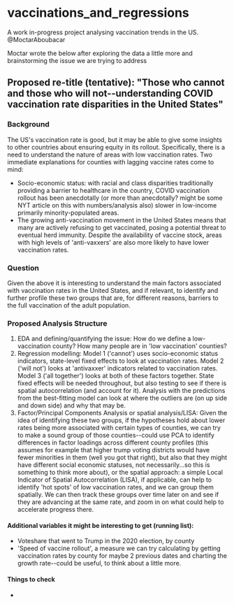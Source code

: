 # vaccinations_and_regressions
A work in-progress project analysing vaccination trends in the US. @MoctarAboubacar

Moctar wrote the below after exploring the data a little more and brainstorming the issue we are trying to address

## Proposed re-title (tentative): "Those who cannot and those who will not--understanding COVID vaccination rate disparities in the United States"

### Background
The US's vaccination rate is good, but it may be able to give some insights to other countries about ensuring equity in its rollout. Specifically, there is a need to understand the nature of areas with low vaccination rates. Two immediate explanations for counties with lagging vaccine rates come to mind:
* Socio-economic status: with racial and class disparities traditionally providing a barrier to healthcare in the country, COVID vaccination rollout has been anecdotally (or more than anecdotally? might be some NYT article on this with numbers/analysis also) slower in low-income primarily minority-populated areas.
* The growing anti-vaccination movement in the United States means that many are actively refusing to get vaccinated, posing a potential threat to eventual herd immunity. Despite the availability of vaccine stock, areas with high levels of 'anti-vaxxers' are also more likely to have lower vaccination rates.

### Question
Given the above it is interesting to understand the main factors associated with vaccination rates in the United States, and if relevant, to identify and further profile these two groups that are, for different reasons, barriers to the full vaccination of the adult population.

### Proposed Analysis Structure
1. EDA and defining/quantifying the issue: How do we define a low-vaccination county? How many people are in 'low vaccination' counties?
2. Regression modelling: Model 1 ('cannot') uses socio-economic status indicators, state-level fixed effects to look at vaccination rates. Model 2 ('will not') looks at 'antivaxxer' indicators related to vaccination rates. Model 3 ('all together') looks at both of these factors together. State fixed effects will be needed throughout, but also testing to see if there is spatial autocorrelation (and account for it). Analysis with the predictions from the best-fitting model can look at where the outliers are (on up side and down side) and why that may be.
3. Factor/Principal Components Analysis or spatial analysis/LISA: Given the idea of identifying these two groups, if the hypotheses hold about lower rates being more associated with certain types of counties, we can try to make a sound group of those counties--could use PCA to identify differences in factor loadings across different county profiles (this assumes for example that higher trump voting districts would have fewer minorities in them (well you got that right), but also that they might have different social economic statuses, not necessarily...so this is something to think more about), or the spatial approach: a simple Local Indicator of Spatial Autocorrelation (LISA), if applicable, can help to identify 'hot spots' of low vaccination rates, and we can group them spatially. We can then track these groups over time later on and see if they are advancing at the same rate, and zoom in on what could help to accelerate progress there.  



#### Additional variables it might be interesting to get (running list):
* Voteshare that went to Trump in the 2020 election, by county
* 'Speed of vaccine rollout', a measure we can try calculating by getting vaccination rates by county for maybe 2 previous dates and charting the growth rate--could be useful, to think about a little more.

#### Things to check
* 
